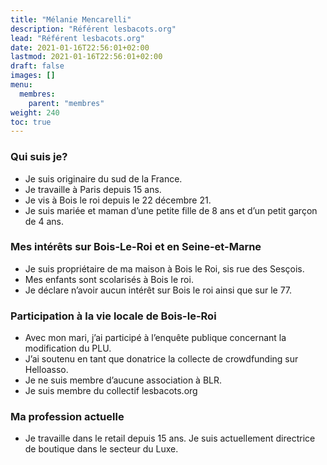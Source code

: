 ```yaml
---
title: "Mélanie Mencarelli"
description: "Référent lesbacots.org"
lead: "Référent lesbacots.org"
date: 2021-01-16T22:56:01+02:00
lastmod: 2021-01-16T22:56:01+02:00
draft: false
images: []
menu:
  membres:
    parent: "membres"
weight: 240
toc: true
---
```


### Qui suis je?

- Je suis originaire du sud de la France.
- Je travaille à Paris depuis 15 ans.
- Je vis à Bois le roi depuis le 22 décembre 21.
- Je suis mariée et maman d’une petite fille de 8 ans et d’un petit garçon de 4 ans.

### Mes intérêts sur Bois-Le-Roi et en Seine-et-Marne

- Je suis propriétaire de ma maison à  Bois le Roi, sis rue des Sesçois.
- Mes enfants sont scolarisés à Bois le roi.
- Je déclare n’avoir aucun intérêt sur Bois le roi ainsi que sur le 77.

### Participation à la vie locale de Bois-le-Roi

- Avec mon mari, j’ai participé à l’enquête publique concernant la modification du PLU.
- J’ai soutenu en tant que donatrice la collecte de crowdfunding sur Helloasso.
- Je ne suis membre d’aucune association à BLR.
- Je suis membre du collectif lesbacots.org

### Ma profession actuelle

- Je travaille dans le retail depuis 15 ans. Je suis actuellement directrice de boutique dans le secteur du Luxe. 